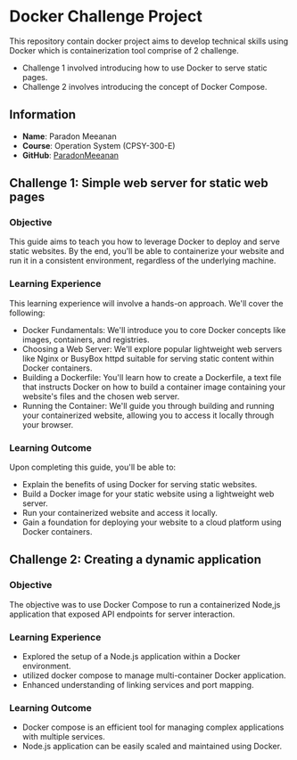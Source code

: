 # Docker Challenge Project

This repository contain docker project aims to develop technical skills using Docker which is containerization tool comprise of 2 challenge.  
- Challenge 1 involved introducing how to use Docker to serve static pages.
- Challenge 2 involves introducing the concept of Docker Compose.

## Information

- **Name**: Paradon Meeanan
- **Course**: Operation System (CPSY-300-E)
- **GitHub**: [ParadonMeeanan](https://github.com/donnysait88)

## Challenge 1: Simple web server for static web pages

### Objective

This guide aims to teach you how to leverage Docker to deploy and serve static websites. By the end, you'll be able to containerize your website and run it in a consistent environment, regardless of the underlying machine.

### Learning Experience

This learning experience will involve a hands-on approach. We'll cover the following:

- Docker Fundamentals: We'll introduce you to core Docker concepts like images, containers, and registries.
- Choosing a Web Server: We'll explore popular lightweight web servers like Nginx or BusyBox httpd suitable for serving static content within Docker containers.
- Building a Dockerfile: You'll learn how to create a Dockerfile, a text file that instructs Docker on how to build a container image containing your website's files and the chosen web server.
- Running the Container: We'll guide you through building and running your containerized website, allowing you to access it locally through your browser.

### Learning Outcome

Upon completing this guide, you'll be able to:

- Explain the benefits of using Docker for serving static websites.
- Build a Docker image for your static website using a lightweight web server.
- Run your containerized website and access it locally.
- Gain a foundation for deploying your website to a cloud platform using Docker containers.

## Challenge 2: Creating a dynamic application

### Objective

The objective was to use Docker Compose to run a containerized Node,js application that exposed API endpoints for server interaction.

### Learning Experience

- Explored the setup of a Node.js application within a Docker environment.
- utilized docker compose to manage multi-container Docker application.
- Enhanced understanding of linking services and port mapping.

### Learning Outcome

- Docker compose is an efficient tool for managing complex applications with multiple services.
- Node.js application can be easily scaled and maintained using Docker.
